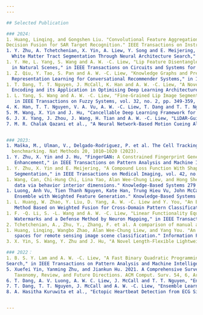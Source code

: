 ```yaml
---
---

## Selected Publication

### 2024:
1. Huang, Linqing, and Gongshen Liu. "Convolutional Feature Aggregation Network with Self-supervised Learning and 
Decision Fusion for SAR Target Recognition." IEEE Transactions on Instrumentation and Measurement (2024).
1. Y. Zhu, A. Tchetchenian, X. Yin, A. Liew, Y. Song and E. Meijering, "AC-UNet: Adaptive Connection UNet for 
  White Matter Tract Segmentation Through Neural Architecture Search," 2024 IEEE International Symposium on Biomedical Imaging (ISBI), Athens, Greece, 2024, pp. 1-5, doi: 10.1109/ISBI56570.2024.10635404.
1. Y. He, L. Yang, S. Wang and A. W. -C. Liew, "Lip Feature Disentanglement for Visual Speaker Authentication 
  in Natural Scenes," in IEEE Transactions on Circuits and Systems for Video Technology, doi: 10.1109/TCSVT.2024.3405640.
1. Z. Qiu, Y. Tao, S. Pan and A. W. -C. Liew, "Knowledge Graphs and Pretrained Language Models Enhanced 
  Representation Learning for Conversational Recommender Systems," in IEEE Transactions on Neural Networks and Learning Systems, doi: 10.1109/TNNLS.2024.3395334.
1. T. Dang, T. T. Nguyen, J. McCall, K. Han and A. W. -C. Liew, "A Novel Surrogate Model for Variable-Length 
  Encoding and its Application in Optimising Deep Learning Architecture," 2024 IEEE Congress on Evolutionary Computation (CEC), Yokohama, Japan, 2024, pp. 1-8, doi: 10.1109/CEC60901.2024.10611960.
1. L. Yang, S. Wang and A. W. -C. Liew, "Fine-Grained Lip Image Segmentation Using Fuzzy Logic and Graph Reasoning," 
   in IEEE Transactions on Fuzzy Systems, vol. 32, no. 2, pp. 349-359, Feb. 2024, doi: 10.1109/TFUZZ.2023.3298323. 
4. K. Han, T. T. Nguyen, V. A. Vu, A. W. -C. Liew, T. Dang and T. T. Nguyen, "VISTA: A Variable Length Genetic Algorithm and LSTM-Based Surrogate Assisted Ensemble Selection algorithm in Multiple Layers Ensemble System," 2024 IEEE Congress on Evolutionary Computation (CEC), Yokohama, Japan, 2024, pp. 1-9, doi: 10.1109/CEC60901.2024.10612029.
5. M. Wang, X. Yin and J. Hu, "Cancellable Deep Learning Framework for EEG Biometrics," in IEEE Transactions on Information Forensics and Security, vol. 19, pp. 3745-3757, 2024, doi: 10.1109/TIFS.2024.3369405.
6. J. X. Yang, J. Zhou, J. Wang, H. Tian and A. W. -C. Liew, "LiDAR-Guided Cross-Attention Fusion for Hyperspectral Band Selection and Image Classification," in IEEE Transactions on Geoscience and Remote Sensing, vol. 62, pp. 1-15, 2024, Art no. 5515815, doi: 10.1109/TGRS.2024.3389651.
7. M. R. Chalak Qazani et al., "A Neural Network-Based Motion Cueing Algorithm Using the Classical Washout Filter for Comprehensive Driving Scenarios," in IEEE Transactions on Intelligent Transportation Systems, vol. 25, no. 6, pp. 5112-5121, June 2024, doi: 10.1109/TITS.2023.3340290.


### 2023:
1. Maška, M., Ulman, V., Delgado-Rodriguez, P. et al. The Cell Tracking Challenge: 10 years of objective 
  benchmarking. Nat Methods 20, 1010–1020 (2023).
1. Y. Zhu, X. Yin and J. Hu, "FingerGAN: A Constrained Fingerprint Generation Scheme for Latent Fingerprint 
   Enhancement," in IEEE Transactions on Pattern Analysis and Machine Intelligence, vol. 45, no. 7, pp. 8358-8371, 1 July 2023, doi: 10.1109/TPAMI.2023.3236876.
1. Y. Zhu, X. Yin and E. Meijering, "A Compound Loss Function With Shape Aware Weight Map for Microscopy Cell 
   Segmentation," in IEEE Transactions on Medical Imaging, vol. 42, no. 5, pp. 1278-1288, May 2023, doi: 10.1109/TMI.2022.3226226.
1. Wang, Can, Chi-Hung Chi, Lina Yao, Alan Wee-Chung Liew, and Hong Shen. "Interdependence analysis on heterogeneous 
   data via behavior interior dimensions." Knowledge-Based Systems 279 (2023): 110893.
1. Luong, Anh Vu, Tien Thanh Nguyen, Kate Han, Trung Hieu Vu, John McCall, and Alan Wee-Chung Liew. "DEFEG: Deep 
   Ensemble with Weighted Feature Generation." Knowledge-Based Systems 275 (2023): 110691.
1. L. Huang, W. Zhao, Y. Liu, D. Yang, A. W. -C. Liew and Y. You, "An Evidential Multi-Target Domain Adaptation 
   Method Based on Weighted Fusion for Cross-Domain Pattern Classification," in IEEE Transactions on Neural Networks and Learning Systems, doi: 10.1109/TNNLS.2023.3275759.
1. F. -Q. Li, S. -L. Wang and A. W. -C. Liew, "Linear Functionality Equivalence Attack Against Deep Neural Network 
   Watermarks and a Defense Method by Neuron Mapping," in IEEE Transactions on Information Forensics and Security, vol. 18, pp. 1963-1977, 2023, doi: 10.1109/TIFS.2023.3259881.
2. Tchetchenian, A., Zhu, Y., Zhang, F. et al. A comparison of manual and automated neural architecture search for white matter tract segmentation. Sci Rep 13, 1617 (2023).
1. Huang, Linqing, Wangbo Zhao, Alan Wee-Chung Liew, and Yang You. "An evidential combination method with multi-color 
   spaces for remote sensing image scene classification." Information Fusion 93 (2023): 209-226.
3. X. Yin, S. Wang, Y. Zhu and J. Hu, "A Novel Length-Flexible Lightweight Cancelable Fingerprint Template for Privacy-Preserving Authentication Systems in Resource-Constrained IoT Applications," in IEEE Internet of Things Journal, vol. 10, no. 1, pp. 877-892, 1 Jan.1, 2023

### 2022：
1. B. S. Y. Lam and A. W. -C. Liew, "A Fast Binary Quadratic Programming Solver Based on Stochastic Neighborhood 
Search," in IEEE Transactions on Pattern Analysis and Machine Intelligence, vol. 44, no. 1, pp. 32-49, 1 Jan. 2022, doi: 10.1109/TPAMI.2020.3010811.
5. Xuefei Yin, Yanming Zhu, and Jiankun Hu. 2021. A Comprehensive Survey of Privacy-preserving Federated Learning: A 
   Taxonomy, Review, and Future Directions. ACM Comput. Surv. 54, 6, Article 131 (July 2022), 36 pages. https://doi.org/10.1145/3460427
6. T. Dang, A. V. Luong, A. W. C. Liew, J. McCall and T. T. Nguyen, "Ensemble of deep learning models with surrogate-based optimization for medical image segmentation," 2022 IEEE Congress on Evolutionary Computation (CEC), Padua, Italy, 2022, pp. 1-8, doi: 10.1109/CEC55065.2022.9870389.
7. T. Dang, T. T. Nguyen, J. McCall and A. W. -C. Liew, "Ensemble Learning based on Classifier Prediction Confidence and Comprehensive Learning Particle Swarm Optimisation for Medical Image Segmentation," 2022 IEEE Symposium Series on Computational Intelligence (SSCI), Singapore, Singapore, 2022, pp. 269-276, doi: 10.1109/SSCI51031.2022.10022114.
8. A. Hasitha Kuruwita et al., "Ectopic Heartbeat Detection from ECG Signals using Deep Convolutional Neural Networks," 2022 IEEE International Conference on Bioinformatics and Biomedicine (BIBM), Las Vegas, NV, USA, 2022, pp. 3535-3540, doi: 10.1109/BIBM55620.2022.9995477.


---
```


